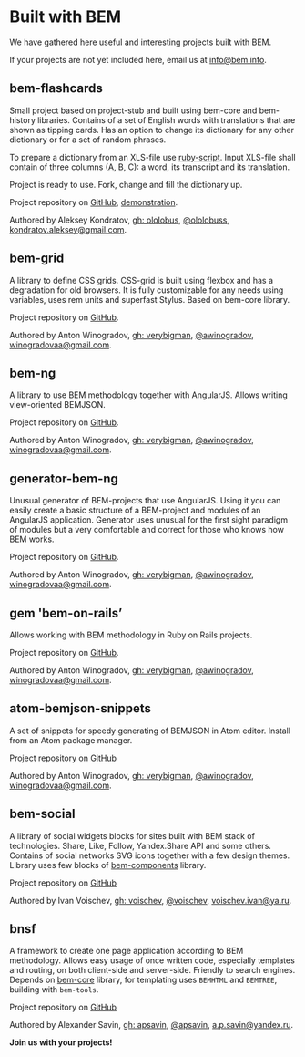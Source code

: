 # Built with BEM

We have gathered here useful and interesting projects built with BEM. 

If your projects are not yet included here, email us at [info@bem.info](mailto:info@bem.info).

## bem-flashcards

Small project based on project-stub and built using bem-core and bem-history libraries. Contains of a set of English words with 
translations that are shown as tipping cards. Has an option to change its dictionary for any other dictionary or for a set of 
random phrases.

To prepare a dictionary from an XLS-file use [ruby-script](https://gist.github.com/ololobus/11f222d1fc48f2efef56). 
Input XLS-file shall contain of three columns (A, B, C): a word, its transcript and its translation.

Project is ready to use. Fork, change and fill the dictionary up. 

Project repository on [GitHub](https://github.com/ololobus/bem-flashcards/), [demonstration](http://ololobus.github.io/bem-flashcards).

Authored by Aleksey Kondratov, [gh: ololobus](https://github.com/ololobus), [@ololobuss](https://twitter.com/ololobuss), [kondratov.aleksey@gmail.com](mailto:kondratov.aleksey@gmail.com).

## bem-grid

A library to define CSS grids. CSS-grid is built using flexbox and has a degradation for old browsers. It is fully customizable
for any needs using variables, uses rem units and superfast Stylus. Based on bem-core library.

Project repository on [GitHub](https://github.com/verybigman/bem-grid).

Authored by Anton Winogradov, [gh: verybigman](https://github.com/verybigman), [@awinogradov](https://twitter.com/awinogradov), [winogradovaa@gmail.com](mailto:winogradovaa@gmail.com).

## bem-ng

A library to use BEM methodology together with AngularJS. Allows writing view-oriented BEMJSON.

Project repository on [GitHub](https://github.com/verybigman/bem-ng).

Authored by Anton Winogradov, [gh: verybigman](https://github.com/verybigman), [@awinogradov](https://twitter.com/awinogradov), [winogradovaa@gmail.com](mailto:winogradovaa@gmail.com).

## generator-bem-ng

Unusual generator of BEM-projects that use AngularJS. Using it you can easily create a basic structure of a BEM-project and 
modules of an AngularJS application. Generator uses unusual for the first sight paradigm of modules but a very comfortable
and correct for those who knows how BEM works.

Project repository on [GitHub](https://github.com/verybigman/generator-bem-ng).

Authored by Anton Winogradov, [gh: verybigman](https://github.com/verybigman), [@awinogradov](https://twitter.com/awinogradov), [winogradovaa@gmail.com](mailto:winogradovaa@gmail.com).

## gem 'bem-on-rails’

Allows working with BEM methodology in Ruby on Rails projects.

Project repository on [GitHub](https://github.com/verybigman/bem-on-rails).

Authored by Anton Winogradov, [gh: verybigman](https://github.com/verybigman), [@awinogradov](https://twitter.com/awinogradov), [winogradovaa@gmail.com](mailto:winogradovaa@gmail.com).

## atom-bemjson-snippets

A set of snippets for speedy generating of BEMJSON in Atom editor. Install from an Atom package manager.

Project repository on [GitHub](https://github.com/verybigman/atom-bemjson-snippets)

Authored by Anton Winogradov, [gh: verybigman](https://github.com/verybigman), [@awinogradov](https://twitter.com/awinogradov), [winogradovaa@gmail.com](mailto:winogradovaa@gmail.com).

## bem-social

A library of social widgets blocks for sites built with BEM stack of technologies. Share, Like, Follow, Yandex.Share API and some others. 
Contains of social networks SVG icons together with a few design themes. Library uses few blocks of [bem-components](https://ru.bem.info/libs/bem-components/) library.

Project repository on [GitHub](https://github.com/voischev/bem-social)

Authored by Ivan Voischev, [gh: voischev](https://github.com/voischev), [@voischev](https://twitter.com/voischev), [voischev.ivan@ya.ru](mailto:voischev.ivan@ya.ru).

## bnsf

A framework to create one page application according to BEM methodology. Allows easy usage of once written code, especially 
templates and routing, on both client-side and server-side. Friendly to search engines. Depends on [bem-core](https://ru.bem.info/libs/bem-core) library, 
for templating uses `BEMHTML` and `BEMTREE`, building with `bem-tools`.

Project repository on [GitHub](https://github.com/apsavin/bnsf)

Authored by Alexander Savin, [gh: apsavin](https://github.com/apsavin), [@apsavin](https://twitter.com/ap_savin), [a.p.savin@yandex.ru](mailto:a.p.savin@yandex.ru).

**Join us with your projects!**
